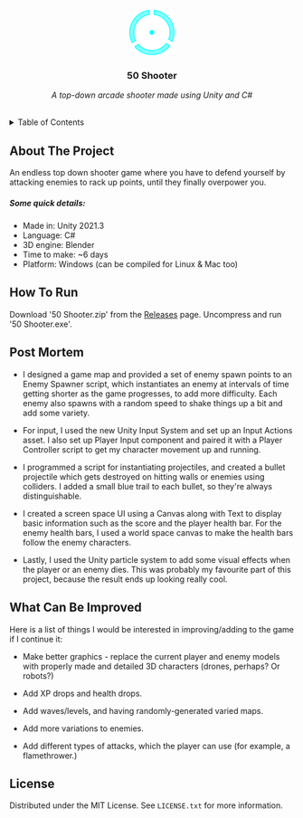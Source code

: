 <br/>
<div align="center">
  <img src="icon.png" alt="Logo" width="80" height="80">
  <h3 align="center">50 Shooter</h3>
  <p align="center"><i>A top-down arcade shooter made using Unity and C#</i></p>
</div>
</br>
<details>
  <summary>Table of Contents</summary>
  <ol>
    <li><a href="#about-the-project">About The Project</a></li>
    <li><a href="#how-to-run">How To Run</a></li>
    <li><a href="#post-mortem">Post Mortem</a></li>
    <li><a href="#how-to-run">What Can Be Improved</a></li>
    <li><a href="#license">License</a></li>
  </ol>
</details>

## About The Project

An endless top down shooter game where you have to defend yourself by attacking enemies to rack up points, until they finally overpower you. 

##### Some quick details:

- Made in: Unity 2021.3
- Language: C#
- 3D engine: Blender
- Time to make: ~6 days
- Platform: Windows (can be compiled for Linux & Mac too)

## How To Run
Download '50 Shooter.zip' from the [Releases](https://github.com/ArcticKangaroo/50-Shooter/releases/) page. Uncompress and run '50 Shooter.exe'.

## Post Mortem
- I designed a game map and provided a set of enemy spawn points to an Enemy Spawner script, which instantiates an enemy at intervals of time getting shorter as the game progresses, to add more difficulty. Each enemy also spawns with a random speed to shake things up a bit and add some variety.

- For input, I used the new Unity Input System and set up an Input Actions asset. I also set up Player Input component and paired it with a Player Controller script to get my character movement up and running.

- I programmed a script for instantiating projectiles, and created a bullet projectile which gets destroyed on hitting walls or enemies using colliders. I added a small blue trail to each bullet, so they're always distinguishable.

- I created a screen space UI using a Canvas along with Text to display basic information such as the score and the player health bar. For the enemy health bars, I used a world space canvas to make the health bars follow the enemy characters.

- Lastly, I used the Unity particle system to add some visual effects when the player or an enemy dies. This was probably my favourite part of this project, because the result ends up looking really cool.


## What Can Be Improved
Here is a list of things I would be interested in improving/adding to the game if I continue it:

- Make better graphics - replace the current player and enemy models with properly made and detailed 3D characters (drones, perhaps? Or robots?)

- Add XP drops and health drops.

- Add waves/levels, and having randomly-generated varied maps.

- Add more variations to enemies.

- Add different types of attacks, which the player can use (for example, a flamethrower.)

## License
Distributed under the MIT License. See `LICENSE.txt` for more information.
